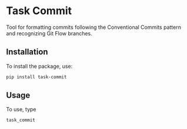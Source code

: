 # Task Commit

Tool for formatting commits following the Conventional Commits pattern and recognizing Git Flow branches.

## Installation

To install the package, use:

```bash
pip install task-commit
```

## Usage

To use, type

```bash
task_commit

```